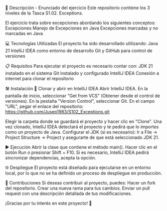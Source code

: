 📄 Descripción - Enunciado del ejercicio
Este repositorio contiene los 3 niveles de la Tasca S1.02. Exceptions.

  El ejercicio trata sobre excepciones abordando los siguientes conceptos:
  Excepciones
  Manejo de Excepciones en Java
  Excepciones marcadas y no marcadas en Java


💻 Tecnologías Utilizadas
El proyecto ha sido desarrollado utilizando:
  Java 21
  IntelliJ IDEA como entorno de desarrollo
  Git y GitHub para control de versiones

📋 Requisitos
Para ejecutar el proyecto es necesario contar con:
  JDK 21 instalado en el sistema
  Git instalado y configurado
  IntelliJ IDEA
  Conexión a internet para clonar el repositorio

🛠️ Instalación
🔽 Clonar y abrir en IntelliJ IDEA
Abrir IntelliJ IDEA.
En la pantalla de inicio, seleccionar "Get from VCS" (Obtener desde el control de versiones).
En la pestaña "Version Control", seleccionar Git.
En el campo "URL", pegar el enlace del repositorio:
  https://github.com/Jusep1983/S102_Exceptions.git
  
Elegir la carpeta donde se guardará el proyecto y hacer clic en "Clone".
Una vez clonado, IntelliJ IDEA detectará el proyecto y te pedirá que lo importes como un proyecto de Java.
Configurar el JDK (si es necesario):
Ir a File → Project Structure → Project y asegurarte de que está seleccionado JDK 21.

▶️ Ejecución
Abrir la clase que contiene el método main().
Hacer clic en el botón Run o presionar Shift + F10.
Si es necesario, IntelliJ IDEA pedirá sincronizar dependencias, acepta la opción.

🌐 Despliegue
El proyecto está diseñado para ejecutarse en un entorno local, por lo que no se ha definido un proceso de despliegue en producción.

🤝 Contribuciones
Si deseas contribuir al proyecto, puedes:
  Hacer un fork del repositorio.
  Crear una nueva rama para tus cambios.
  Enviar un pull request con una descripción detallada de tus modificaciones.
  
  ¡Gracias por tu interés en este proyecto! 🚀
